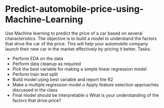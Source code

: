 # Predict-automobile-price-using-Machine-Learning
Use Machine learning to predict the price of a car based on several characteristics. The objective is to  build a model to understand the factors that drive the car of the price. This will help your automobile  company launch their new car in the market effectively by pricing it better.
Tasks:
- Perform EDA on the data
- Perform data cleanup as required
- Pick the best variable for making a simple linear regression model
- Perform train test split
- Build model using best variable and report the R2
- Make a multiple regression model
o Apply feature selection approaches discussed in the class
- Final model should be interpretable
o What is your understanding of the factors that drive price?

